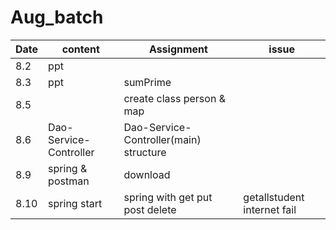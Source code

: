 # Aug_batch

|Date|content|Assignment| issue|
|---|---|---|---|
|8.2|ppt|||
|8.3 |ppt|sumPrime ||
|8.5| |create class person & map||
|8.6|Dao-Service-Controller| Dao-Service-Controller(main) structure||
|8.9| spring & postman | download ||
|8.10| spring start |spring with get put post delete| getallstudent internet fail|
